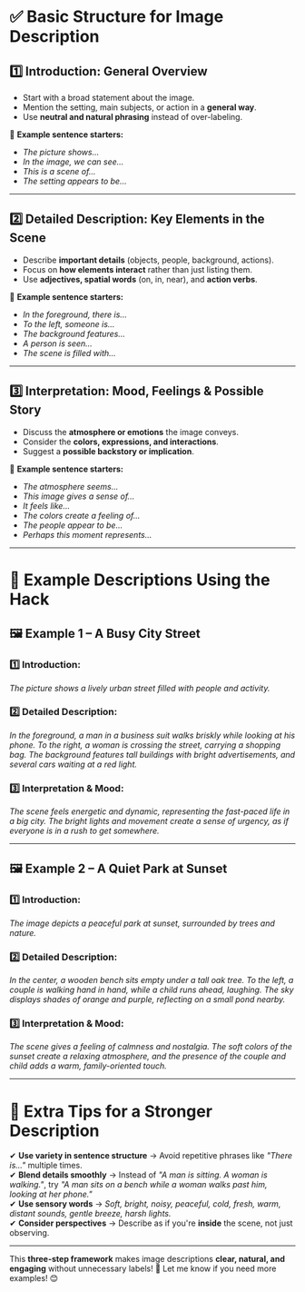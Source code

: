 # ✅ Basic Structure for Image Description  

## 1️⃣ Introduction: General Overview  
- Start with a broad statement about the image.  
- Mention the setting, main subjects, or action in a **general way**.  
- Use **neutral and natural phrasing** instead of over-labeling.  

📌 **Example sentence starters:**  
- *The picture shows...*  
- *In the image, we can see...*  
- *This is a scene of...*  
- *The setting appears to be...*  

---

## 2️⃣ Detailed Description: Key Elements in the Scene  
- Describe **important details** (objects, people, background, actions).  
- Focus on **how elements interact** rather than just listing them.  
- Use **adjectives, spatial words** (on, in, near), and **action verbs**.  

📌 **Example sentence starters:**  
- *In the foreground, there is...*  
- *To the left, someone is...*  
- *The background features...*  
- *A person is seen...*  
- *The scene is filled with...*  

---

## 3️⃣ Interpretation: Mood, Feelings & Possible Story  
- Discuss the **atmosphere or emotions** the image conveys.  
- Consider the **colors, expressions, and interactions**.  
- Suggest a **possible backstory or implication**.  

📌 **Example sentence starters:**  
- *The atmosphere seems...*  
- *This image gives a sense of...*  
- *It feels like...*  
- *The colors create a feeling of...*  
- *The people appear to be...*  
- *Perhaps this moment represents...*  

---

# 🔹 Example Descriptions Using the Hack  

## 🖼 Example 1 – A Busy City Street  

### 1️⃣ Introduction:  
*The picture shows a lively urban street filled with people and activity.*  

### 2️⃣ Detailed Description:  
*In the foreground, a man in a business suit walks briskly while looking at his phone. To the right, a woman is crossing the street, carrying a shopping bag. The background features tall buildings with bright advertisements, and several cars waiting at a red light.*  

### 3️⃣ Interpretation & Mood:  
*The scene feels energetic and dynamic, representing the fast-paced life in a big city. The bright lights and movement create a sense of urgency, as if everyone is in a rush to get somewhere.*  

---

## 🖼 Example 2 – A Quiet Park at Sunset  

### 1️⃣ Introduction:  
*The image depicts a peaceful park at sunset, surrounded by trees and nature.*  

### 2️⃣ Detailed Description:  
*In the center, a wooden bench sits empty under a tall oak tree. To the left, a couple is walking hand in hand, while a child runs ahead, laughing. The sky displays shades of orange and purple, reflecting on a small pond nearby.*  

### 3️⃣ Interpretation & Mood:  
*The scene gives a feeling of calmness and nostalgia. The soft colors of the sunset create a relaxing atmosphere, and the presence of the couple and child adds a warm, family-oriented touch.*  

---

# 🔹 Extra Tips for a Stronger Description  

✔ **Use variety in sentence structure** → Avoid repetitive phrases like *"There is..."* multiple times.  
✔ **Blend details smoothly** → Instead of *"A man is sitting. A woman is walking."*, try *"A man sits on a bench while a woman walks past him, looking at her phone."*  
✔ **Use sensory words** → *Soft, bright, noisy, peaceful, cold, fresh, warm, distant sounds, gentle breeze, harsh lights.*  
✔ **Consider perspectives** → Describe as if you're **inside** the scene, not just observing.  

---

This **three-step framework** makes image descriptions **clear, natural, and engaging** without unnecessary labels! 🚀 Let me know if you need more examples! 😊  
